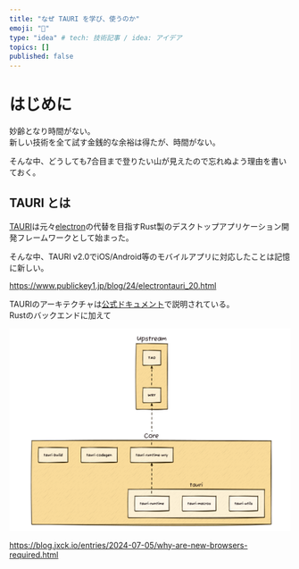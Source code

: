 ```yaml
---
title: "なぜ TAURI を学び、使うのか"
emoji: "🦁"
type: "idea" # tech: 技術記事 / idea: アイデア
topics: []
published: false
---
```


# はじめに
妙齢となり時間がない。  
新しい技術を全て試す金銭的な余裕は得たが、時間がない。  

そんな中、どうしても7合目まで登りたい山が見えたので忘れぬよう理由を書いておく。  

## TAURI とは
[TAURI](https://v2.tauri.app/)は元々[electron](https://www.electronjs.org/)の代替を目指すRust製のデスクトップアプリケーション開発フレームワークとして始まった。  

そんな中、TAURI v2.0でiOS/Android等のモバイルアプリに対応したことは記憶に新しい。  

https://www.publickey1.jp/blog/24/electrontauri_20.html

TAURIのアーキテクチャは[公式ドキュメント](https://v2.tauri.app/concept/architecture/)で説明されている。  
Rustのバックエンドに加えて

![why tauri 01](/images/why-tauri-01.png)

https://blog.jxck.io/entries/2024-07-05/why-are-new-browsers-required.html
